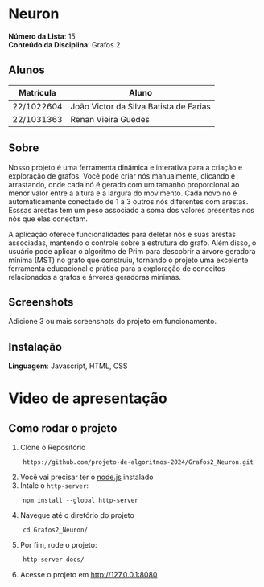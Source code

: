 # Neuron

**Número da Lista**: 15<br>
**Conteúdo da Disciplina**: Grafos 2<br>

## Alunos
|Matrícula | Aluno |
| -- | -- |
| 22/1022604  |  João Victor da Silva Batista de Farias |
| 22/1031363  |  Renan Vieira Guedes |

## Sobre
Nosso projeto é uma ferramenta dinâmica e interativa para a criação e exploração de grafos. Você pode criar nós manualmente, clicando e arrastando, onde cada nó é gerado com um tamanho proporcional ao menor valor entre a altura e a largura do movimento. Cada novo nó é automaticamente conectado de 1 a 3 outros nós diferentes com arestas. Esssas arestas tem um peso associado a soma dos valores presentes nos nós que elas conectam.

A aplicação oferece funcionalidades para deletar nós e suas arestas associadas, mantendo o controle sobre a estrutura do grafo. Além disso, o usuário pode aplicar o algoritmo de Prim para descobrir a árvore geradora mínima (MST) no grafo que construiu, tornando o projeto uma excelente ferramenta educacional e prática para a exploração de conceitos relacionados a grafos e árvores geradoras mínimas.

## Screenshots
Adicione 3 ou mais screenshots do projeto em funcionamento.

## Instalação
**Linguagem**: Javascript, HTML, CSS<br>

# Video de apresentação


## Como rodar o projeto
1. Clone o Repositório 
  ```
      https://github.com/projeto-de-algoritmos-2024/Grafos2_Neuron.git
  ```
2. Você vai precisar ter o [node.js](https://nodejs.org/pt) instalado
3. Intale o `http-server`:
  ```
      npm install --global http-server
  ```
4. Navegue até o diretório do projeto
  ```
      cd Grafos2_Neuron/
  ```
5. Por fim, rode o projeto:
  ```
      http-server docs/
  ```
6. Acesse o projeto em http://127.0.0.1:8080

